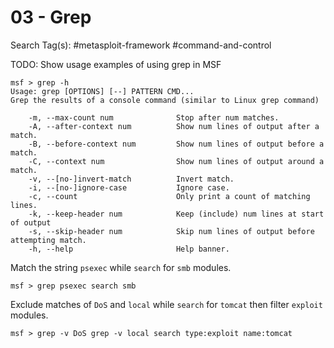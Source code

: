 # 03 - Grep

Search Tag(s): #metasploit-framework #command-and-control

TODO: Show usage examples of using grep in MSF

```
msf > grep -h
Usage: grep [OPTIONS] [--] PATTERN CMD...
Grep the results of a console command (similar to Linux grep command)

    -m, --max-count num              Stop after num matches.
    -A, --after-context num          Show num lines of output after a match.
    -B, --before-context num         Show num lines of output before a match.
    -C, --context num                Show num lines of output around a match.
    -v, --[no-]invert-match          Invert match.
    -i, --[no-]ignore-case           Ignore case.
    -c, --count                      Only print a count of matching lines.
    -k, --keep-header num            Keep (include) num lines at start of output
    -s, --skip-header num            Skip num lines of output before attempting match.
    -h, --help                       Help banner.
```

Match the string `psexec` while `search` for `smb` modules.

```
msf > grep psexec search smb
```

Exclude matches of `DoS` and `local` while `search` for `tomcat` then filter `exploit` modules.

```
msf > grep -v DoS grep -v local search type:exploit name:tomcat
```